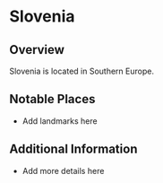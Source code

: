 # Slovenia
## Overview
Slovenia is located in Southern Europe.

## Notable Places
- Add landmarks here

## Additional Information
- Add more details here
